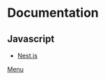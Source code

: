 # Documentation

## Javascript

- [Nest.js](/documentation/programming/javascript/nestjs/)


[Menu](/menu/)
